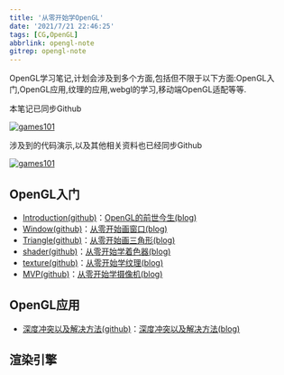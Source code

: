 ```yaml
---
title: '从零开始学OpenGL'
date: '2021/7/21 22:46:25'
tags: [CG,OpenGL]
abbrlink: opengl-note
gitrep: opengl-note
---
```


OpenGL学习笔记,计划会涉及到多个方面,包括但不限于以下方面:OpenGL入门,OpenGL应用,纹理的应用,webgl的学习,移动端OpenGL适配等等.

本笔记已同步Github

[![games101](https://github-readme-stats.vercel.app/api/pin/?username=xiaoqide&repo=opengl-note&show_owner)](https://github.com/xiaoqide/opengl-note)

涉及到的代码演示,以及其他相关资料也已经同步Github

[![games101](https://github-readme-stats.vercel.app/api/pin/?username=xiaoqide&repo=opengl-note-code&show_owner)](https://github.com/xiaoqide/opengl-note-code)

<!--more-->

## OpenGL入门

- [Introduction(github)](opengl-introduction.md)：[OpenGL的前世今生(blog)](https://blog.ours1984.top/posts/opengl-introduction)
- [Window(github)](opengl-window.md)：[从零开始画窗口(blog)](https://blog.ours1984.top/posts/opengl-window)
- [Triangle(github)](opengl-triangle.md)：[从零开始画三角形(blog)](https://blog.ours1984.top/posts/opengl-triangle)
- [shader(github)](opengl-shader.md)：[从零开始学着色器(blog)](https://blog.ours1984.top/posts/opengl-shader)
- [texture(github)](opengl-texture.md)：[从零开始学纹理(blog)](https://blog.ours1984.top/posts/opengl-texture)
- [MVP(github)](opengl-camera.md)：[从零开始学摄像机(blog)](https://blog.ours1984.top/posts/opengl-camera)

## OpenGL应用

- [深度冲突以及解决方法(github)](depth-conflict.md)：[深度冲突以及解决方法(blog)](https://blog.ours1984.top/posts/depth-conflict)

## 渲染引擎
